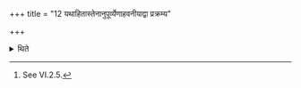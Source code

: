 +++
title = "12 यथाहितास्तेनानुपूर्व्येणाहवनीयाद्वा प्रक्रम्य"

+++

<details><summary>थिते</summary>

12. (He enkindles the fires in the order) in which they were established or having started with the Āhavanīya.[^1]  


[^1]: See VI.2.5.
</details>
